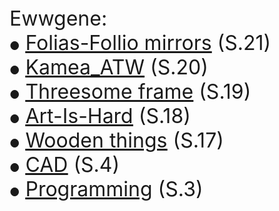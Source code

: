   <font size="6">
Ewwgene:
    <br>
<font size="4">&#9679;</font> <a href="https://ewwgene.github.io/Folias-Follio/"><u>Folias-Follio mirrors</u></a> (S.21)<br>
<font size="4">&#9679;</font> <a href="https://ewwgene.github.io/Kamea_ATW/"><u>Kamea_ATW</u></a> (S.20)<br>
<font size="4">&#9679;</font> <a href="https://ewwgene.github.io/Threesome/"><u>Threesome frame</u></a> (S.19)<br>
<font size="4">&#9679;</font> <a href="https://ewwgene.github.io/Art-Is-Hard/"><u>Art-Is-Hard</u></a> (S.18)<br>
<font size="4">&#9679;</font> <a href="https://ewwgene.github.io/Wooden/"><u>Wooden things</u></a> (S.17)<br>
<font size="4">&#9679;</font> <a href="https://ewwgene.github.io/CAD/"><u>CAD</u></a> (S.4)<br>
<font size="4">&#9679;</font> <a href="https://ewwgene.github.io/Programming/"><u>Programming</u></a> (S.3)<br>

  
  </font>

